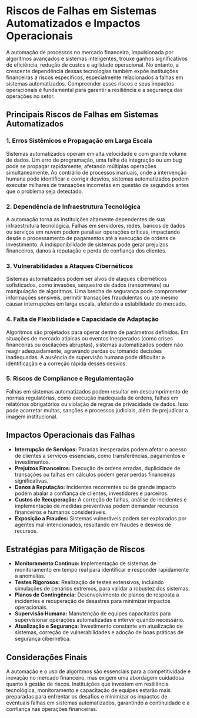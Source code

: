 # Riscos de Falhas em Sistemas Automatizados e Impactos Operacionais

A automação de processos no mercado financeiro, impulsionada por algoritmos avançados e sistemas inteligentes, trouxe ganhos significativos de eficiência, redução de custos e agilidade operacional. No entanto, a crescente dependência dessas tecnologias também expõe instituições financeiras a riscos específicos, especialmente relacionados a falhas em sistemas automatizados. Compreender esses riscos e seus impactos operacionais é fundamental para garantir a resiliência e a segurança das operações no setor.

## Principais Riscos de Falhas em Sistemas Automatizados

### 1. **Erros Sistêmicos e Propagação em Larga Escala**
Sistemas automatizados operam em alta velocidade e com grande volume de dados. Um erro de programação, uma falha de integração ou um bug pode se propagar rapidamente, afetando múltiplas operações simultaneamente. Ao contrário de processos manuais, onde a intervenção humana pode identificar e corrigir desvios, sistemas automatizados podem executar milhares de transações incorretas em questão de segundos antes que o problema seja detectado.

### 2. **Dependência de Infraestrutura Tecnológica**
A automação torna as instituições altamente dependentes de sua infraestrutura tecnológica. Falhas em servidores, redes, bancos de dados ou serviços em nuvem podem paralisar operações críticas, impactando desde o processamento de pagamentos até a execução de ordens de investimento. A indisponibilidade de sistemas pode gerar prejuízos financeiros, danos à reputação e perda de confiança dos clientes.

### 3. **Vulnerabilidades a Ataques Cibernéticos**
Sistemas automatizados podem ser alvos de ataques cibernéticos sofisticados, como invasões, sequestro de dados (ransomware) ou manipulação de algoritmos. Uma brecha de segurança pode comprometer informações sensíveis, permitir transações fraudulentas ou até mesmo causar interrupções em larga escala, afetando a estabilidade do mercado.

### 4. **Falta de Flexibilidade e Capacidade de Adaptação**
Algoritmos são projetados para operar dentro de parâmetros definidos. Em situações de mercado atípicas ou eventos inesperados (como crises financeiras ou oscilações abruptas), sistemas automatizados podem não reagir adequadamente, agravando perdas ou tomando decisões inadequadas. A ausência de supervisão humana pode dificultar a identificação e a correção rápida desses desvios.

### 5. **Riscos de Compliance e Regulamentação**
Falhas em sistemas automatizados podem resultar em descumprimento de normas regulatórias, como execução inadequada de ordens, falhas em relatórios obrigatórios ou violação de regras de privacidade de dados. Isso pode acarretar multas, sanções e processos judiciais, além de prejudicar a imagem institucional.

## Impactos Operacionais das Falhas

- **Interrupção de Serviços:** Paradas inesperadas podem afetar o acesso de clientes a serviços essenciais, como transferências, pagamentos e investimentos.
- **Prejuízos Financeiros:** Execução de ordens erradas, duplicidade de transações ou falhas em cálculos podem gerar perdas financeiras significativas.
- **Danos à Reputação:** Incidentes recorrentes ou de grande impacto podem abalar a confiança de clientes, investidores e parceiros.
- **Custos de Recuperação:** A correção de falhas, análise de incidentes e implementação de medidas preventivas podem demandar recursos financeiros e humanos consideráveis.
- **Exposição a Fraudes:** Sistemas vulneráveis podem ser explorados por agentes mal-intencionados, resultando em fraudes e desvios de recursos.

## Estratégias para Mitigação de Riscos

- **Monitoramento Contínuo:** Implementação de sistemas de monitoramento em tempo real para identificar e responder rapidamente a anomalias.
- **Testes Rigorosos:** Realização de testes extensivos, incluindo simulações de cenários extremos, para validar a robustez dos sistemas.
- **Planos de Contingência:** Desenvolvimento de planos de resposta a incidentes e recuperação de desastres para minimizar impactos operacionais.
- **Supervisão Humana:** Manutenção de equipes capacitadas para supervisionar operações automatizadas e intervir quando necessário.
- **Atualização e Segurança:** Investimento constante em atualização de sistemas, correção de vulnerabilidades e adoção de boas práticas de segurança cibernética.

## Considerações Finais

A automação e o uso de algoritmos são essenciais para a competitividade e inovação no mercado financeiro, mas exigem uma abordagem cuidadosa quanto à gestão de riscos. Instituições que investem em resiliência tecnológica, monitoramento e capacitação de equipes estarão mais preparadas para enfrentar os desafios e minimizar os impactos de eventuais falhas em sistemas automatizados, garantindo a continuidade e a confiança nas operações financeiras.